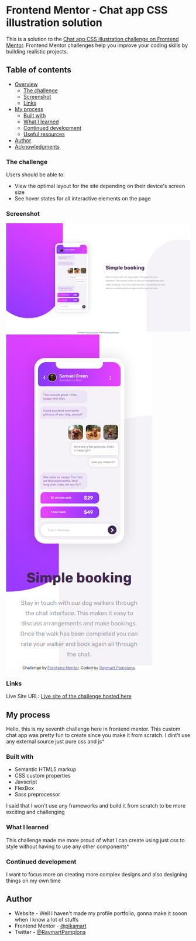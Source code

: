 # Frontend Mentor - Chat app CSS illustration solution

This is a solution to the [Chat app CSS illustration challenge on Frontend Mentor](https://www.frontendmentor.io/challenges/chat-app-css-illustration-O5auMkFqY). Frontend Mentor challenges help you improve your coding skills by building realistic projects. 

## Table of contents

- [Overview](#overview)
  - [The challenge](#the-challenge)
  - [Screenshot](#screenshot)
  - [Links](#links)
- [My process](#my-process)
  - [Built with](#built-with)
  - [What I learned](#what-i-learned)
  - [Continued development](#continued-development)
  - [Useful resources](#useful-resources)
- [Author](#author)
- [Acknowledgments](#acknowledgments)


### The challenge

Users should be able to:

- View the optimal layout for the site depending on their device's screen size
- See hover states for all interactive elements on the page


### Screenshot

![Desktop-view](finished/desktop.png)
![Mobile-view](finished/mobile.png)

### Links

Live Site URL: [Live site of the challenge hosted here](https://pikapikamart.github.io/frontendmentor-chat-app/)

## My process

Hello, this is my seventh challenge here in frontend mentor. This custom chat app was pretty fun to create since you make it from scratch. I dint't use any external source just pure css and js^

### Built with

- Semantic HTML5 markup
- CSS custom properties
- Javscript
- FlexBox
- Sass preprocessor

I said that I won't use any frameworks and build it from scratch to be more exciting and challenging

### What I learned

This challenge made me more proud of what I can create using just css to style without having to use any other components^

### Continued development

I want to focus more on creating more complex designs and also designing things on my own time

## Author

- Website - Well I haven't made my profile portfolio, gonna make it sooon when I know a lot of stuffs
- Frontend Mentor - [@pikamart](https://www.frontendmentor.io/profile/pikamart)
- Twitter - [@RaymartPamplona](https://twitter.com/RaymartPamplona)
